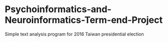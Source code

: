 # Psychoinformatics-and-Neuroinformatics-Term-end-Project
Simple text analysis program for 2016 Taiwan presidential election
